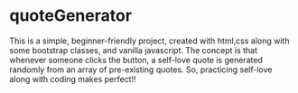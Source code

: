 # quoteGenerator
This is a simple, beginner-friendly project, created with html,css along with some bootstrap classes, and vanilla javascript. The concept is that whenever someone clicks the button, a self-love quote is generated randomly from an array of pre-existing quotes.
So, practicing self-love along with coding makes perfect!!
